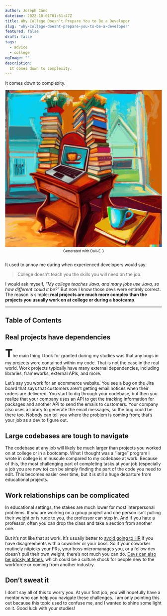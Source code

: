 ```yaml
---
author: Joseph Cano
datetime: 2022-10-01T01:51:47Z
title: Why College Doesn’t Prepare You to Be a Developer
slug: "why-college-doesnt-prepare-you-to-be-a-developer"
featured: false
draft: false
tags:
  - advice
  - college
ogImage: ""
description:
  It comes down to complexity.
---
```


It comes down to complexity.
<div style="text-align:center;margin-bottom:2em;">
<img src="https://raw.githubusercontent.com/Jcanotorr06/images/main/blog_posts/why-college-doesnt-prepare-you-to-be-a-developer/image_1.webp" alt="img-1" style="margin-bottom:0px;"/>
<small>Generated with Dall-E 3</small>
</div>

It used to annoy me during when experienced developers would say:
>College doesn’t teach you the skills you will need on the job.

I would ask myself, *“My college teaches Java, and many jobs use Java, so how different could it be?”* But now I know those devs were entirely correct. The reason is simple: **real projects are much more complex than the projects you usually work on at college or during a bootcamp**.

<hr/>

## Table of Contents

## Real projects have dependencies

<p><span style="font-size:36px;font-weight:bold;">T</span>he main thing I took for granted during my studies was that any bugs in my projects were contained within my code. That is not the case in the real world. Work projects typically have many external dependencies, including libraries, frameworks, external APIs, and more.</p>

Let’s say you work for an ecommerce website. You see a bug on the Jira board that says that customers aren’t getting email notices when their orders are delivered. You start to dig through your codebase, but then you realize that your company uses an API to get the tracking information for packages and another API to send the emails to customers. Your company also uses a library to generate the email messages, so the bug could be there too. Nobody can tell you where the problem is coming from; that’s your job as a dev to figure out.

## Large codebases are tough to navigate

The codebase at any job will likely be much larger than projects you worked on at college or in a bootcamp. What I thought was a “large” program I wrote in college is minuscule compared to my codebase at work. Because of this, the most challenging part of completing tasks at your job (especially a job you are new to) can be simply finding the part of the code you need to edit. This becomes easier over time, but it is still a huge departure from educational projects.

## Work relationships can be complicated

In educational settings, the stakes are much lower for most interpersonal problems. If you are working on a group project and one person isn’t pulling their weight or is rude to you, the professor can step in. And if you hate a professor, often you can drop the class and take a section from another one.

But it’s not like that at work. It’s usually better to [avoid going to HR](https://www.askamanager.org/2021/09/when-should-go-to-hr-and-when-should-you-not.html) if you have disagreements with a coworker or your boss. So if your coworker routinely nitpicks your PRs, your boss micromanages you, or a fellow dev doesn’t pull their own weight, there’s not much you can do. [Devs can also be prickly at times](https://medium.com/@lesleyrazzaghian/how-to-handle-rude-developers-b4b5695fb1a0), which could be a culture shock for people new to the workforce or coming from another industry.

## Don’t sweat it

I don’t say all of this to worry you. At your first job, you will hopefully have a mentor who can help you navigate these challenges. I am only pointing this out because this topic used to confuse me, and I wanted to shine some light on it. Good luck with your studies!
